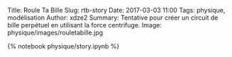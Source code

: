 Title: Roule Ta Bille
Slug: rtb-story
Date: 2017-03-03 11:00
Tags: physique, modélisation
Author: xdze2
Summary: Tentative pour créer un circuit de bille perpétuel en utilisant la force centrifuge.
Image: physique/images/rouletabille.jpg

{% notebook physique/story.ipynb %}
